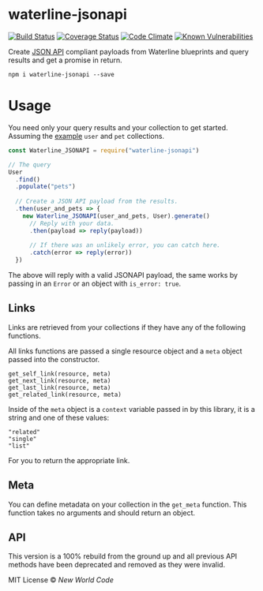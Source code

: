 # waterline-jsonapi

[![Build Status](https://travis-ci.org/newworldcode/waterline-jsonapi.svg?branch=master)](https://travis-ci.org/newworldcode/waterline-jsonapi)
[![Coverage Status](https://coveralls.io/repos/github/newworldcode/waterline-jsonapi/badge.svg?branch=master)](https://coveralls.io/github/newworldcode/waterline-jsonapi?branch=master)
[![Code Climate](https://codeclimate.com/github/newworldcode/waterline-jsonapi/badges/gpa.svg)](https://codeclimate.com/github/newworldcode/waterline-jsonapi)
[![Known Vulnerabilities](https://snyk.io/test/github/newworldcode/waterline-jsonapi/badge.svg)](https://snyk.io/test/github/newworldcode/waterline-jsonapi)


Create [JSON API][json-api] compliant payloads from Waterline blueprints and query results and get a promise in return.

`npm i waterline-jsonapi --save`

# Usage

You need only your query results and your collection to get started. Assuming the [example][getting-started] `user` and `pet` collections.

```js
const Waterline_JSONAPI = require("waterline-jsonapi")

// The query
User
  .find()
  .populate("pets")
  
  // Create a JSON API payload from the results.
  .then(user_and_pets => {
    new Waterline_JSONAPI(user_and_pets, User).generate()
      // Reply with your data.
      .then(payload => reply(payload))
      
      // If there was an unlikely error, you can catch here.
      .catch(error => reply(error))
  })
```

The above will reply with a valid JSONAPI payload, the same works by passing in an `Error` or an object with `is_error: true`.

## Links

Links are retrieved from your collections if they have any of the following functions.

All links functions are passed a single resource object and a `meta` object passed into the constructor.

`get_self_link(resource, meta)`  
`get_next_link(resource, meta)`  
`get_last_link(resource, meta)`  
`get_related_link(resource, meta)`  

Inside of the `meta` object is a `context` variable passed in by this library, it is a string and one of these values:

```
"related"
"single"
"list"
```

For you to return the appropriate link.

## Meta

You can define metadata on your collection in the `get_meta` function. This function takes no arguments and should return an object.

## API

This version is a 100% rebuild from the ground up and all previous API methods have been deprecated and removed as they were invalid.

MIT License &copy; *New World Code*

[getting-started]: https://github.com/balderdashy/waterline-docs/blob/master/introduction/getting-started.md
[jsonapi-validator]: https://www.npmjs.com/package/jsonapi-validator
[json-api]: http://jsonapi.org/
